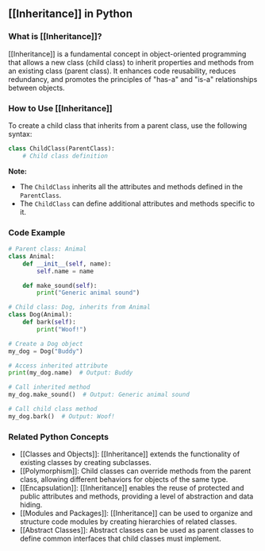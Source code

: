 ## [[Inheritance]] in Python

### What is [[Inheritance]]?
[[Inheritance]] is a fundamental concept in object-oriented programming that allows a new class (child class) to inherit properties and methods from an existing class (parent class). It enhances code reusability, reduces redundancy, and promotes the principles of "has-a" and "is-a" relationships between objects.

### How to Use [[Inheritance]]
To create a child class that inherits from a parent class, use the following syntax:

```python
class ChildClass(ParentClass):
    # Child class definition
```

**Note:**
- The `ChildClass` inherits all the attributes and methods defined in the `ParentClass`.
- The `ChildClass` can define additional attributes and methods specific to it.

### Code Example
```python
# Parent class: Animal
class Animal:
    def __init__(self, name):
        self.name = name

    def make_sound(self):
        print("Generic animal sound")

# Child class: Dog, inherits from Animal
class Dog(Animal):
    def bark(self):
        print("Woof!")

# Create a Dog object
my_dog = Dog("Buddy")

# Access inherited attribute
print(my_dog.name)  # Output: Buddy

# Call inherited method
my_dog.make_sound()  # Output: Generic animal sound

# Call child class method
my_dog.bark()  # Output: Woof!
```

### Related Python Concepts

- [[Classes and Objects]]: [[Inheritance]] extends the functionality of existing classes by creating subclasses.
- [[Polymorphism]]: Child classes can override methods from the parent class, allowing different behaviors for objects of the same type.
- [[Encapsulation]]: [[Inheritance]] enables the reuse of protected and public attributes and methods, providing a level of abstraction and data hiding.
- [[Modules and Packages]]: [[Inheritance]] can be used to organize and structure code modules by creating hierarchies of related classes.
- [[Abstract Classes]]: Abstract classes can be used as parent classes to define common interfaces that child classes must implement.